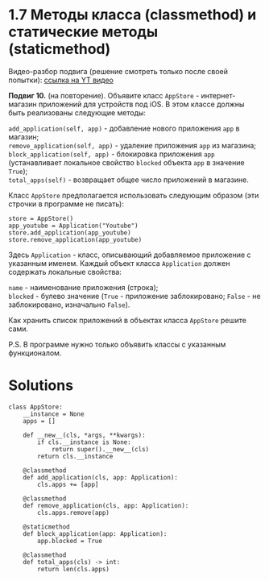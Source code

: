 # 1.7 Методы класса (classmethod) и статические методы (staticmethod)

Видео-разбор подвига (решение смотреть только после
своей попытки): [ссылка на YT видео](https://youtu.be/Y4Hvpg4FuKs)

**Подвиг 10.** (на повторение). Объявите класс `AppStore` - 
интернет-магазин приложений для устройств под iOS. В этом
классе должны быть реализованы следующие методы:

`add_application(self, app)` - добавление нового приложения `app` в магазин;\
`remove_application(self, app)` - удаление приложения `app` из магазина;\
`block_application(self, app)` - блокировка приложения `app` (устанавливает
локальное свойство `blocked` объекта `app` в значение `True`);\
`total_apps(self)` - возвращает общее число приложений в магазине.

Класс `AppStore` предполагается использовать следующим
образом (эти строчки в программе не писать):
```
store = AppStore()
app_youtube = Application("Youtube")
store.add_application(app_youtube)
store.remove_application(app_youtube)
```
Здесь `Application` - класс, описывающий добавляемое приложение
с указанным именем. Каждый объект класса `Application` должен
содержать локальные свойства:

`name` - наименование приложения (строка);\
`blocked` - булево значение (`True` - приложение 
заблокировано; `False` - не заблокировано, изначально `False`).

Как хранить список приложений в объектах класса 
`AppStore` решите сами.

P.S. В программе нужно только объявить классы с 
указанным функционалом.

# Solutions

```
class AppStore:
    __instance = None
    apps = []

    def __new__(cls, *args, **kwargs):
        if cls.__instance is None:
            return super().__new__(cls)
        return cls.__instance

    @classmethod
    def add_application(cls, app: Application):
        cls.apps += [app]

    @classmethod
    def remove_application(cls, app: Application):
        cls.apps.remove(app)

    @staticmethod
    def block_application(app: Application):
        app.blocked = True

    @classmethod
    def total_apps(cls) -> int:
        return len(cls.apps)
```
